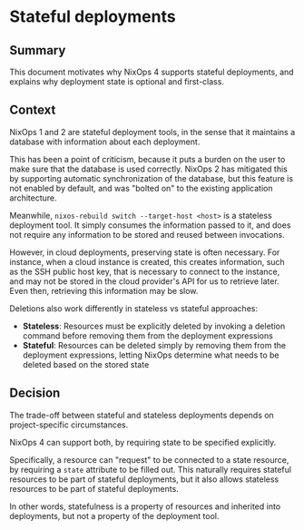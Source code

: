 # Stateful deployments

## Summary

This document motivates why NixOps 4 supports stateful deployments, and explains why deployment state is optional and first-class.

## Context

NixOps 1 and 2 are stateful deployment tools, in the sense that it maintains a database with information about each deployment.

This has been a point of criticism, because it puts a burden on the user to make sure that the database is used correctly. NixOps 2 has mitigated this by supporting automatic synchronization of the database, but this feature is not enabled by default, and was "bolted on" to the existing application architecture.

Meanwhile, `nixos-rebuild switch --target-host <host>` is a stateless deployment tool. It simply consumes the information passed to it, and does not require any information to be stored and reused between invocations.

However, in cloud deployments, preserving state is often necessary. For instance, when a cloud instance is created, this creates information, such as the SSH public host key, that is necessary to connect to the instance, and may not be stored in the cloud provider's API for us to retrieve later. Even then, retrieving this information may be slow.

Deletions also work differently in stateless vs stateful approaches:
- **Stateless**: Resources must be explicitly deleted by invoking a deletion command before removing them from the deployment expressions
- **Stateful**: Resources can be deleted simply by removing them from the deployment expressions, letting NixOps determine what needs to be deleted based on the stored state

## Decision

The trade-off between stateful and stateless deployments depends on project-specific circumstances.

NixOps 4 can support both, by requiring state to be specified explicitly.

Specifically, a resource can "request" to be connected to a state resource, by requiring a `state` attribute to be filled out.
This naturally requires stateful resources to be part of stateful deployments, but it also allows stateless resources to be part of stateful deployments.

In other words, statefulness is a property of resources and inherited into deployments, but not a property of the deployment tool.
